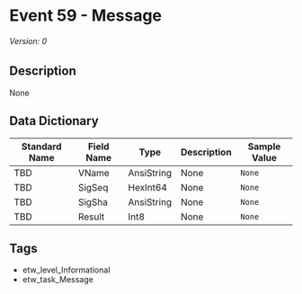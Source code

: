 # Event 59 - Message
###### Version: 0

## Description
None

## Data Dictionary
|Standard Name|Field Name|Type|Description|Sample Value|
|---|---|---|---|---|
|TBD|VName|AnsiString|None|`None`|
|TBD|SigSeq|HexInt64|None|`None`|
|TBD|SigSha|AnsiString|None|`None`|
|TBD|Result|Int8|None|`None`|

## Tags
* etw_level_Informational
* etw_task_Message